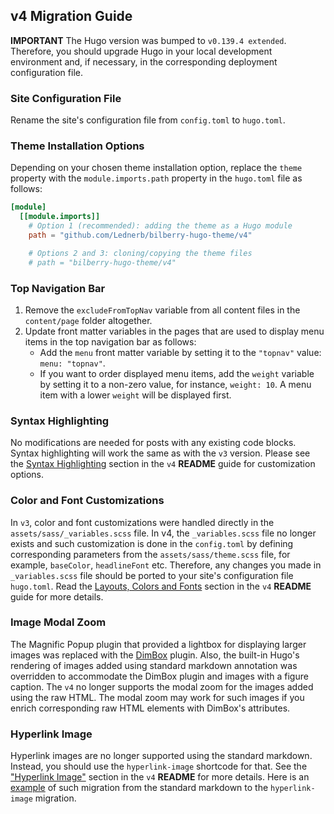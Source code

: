 ## v4 Migration Guide

**IMPORTANT** The Hugo version was bumped to `v0.139.4 extended`. Therefore, you should upgrade Hugo in your local
development environment and, if necessary, in the corresponding deployment configuration file.

### Site Configuration File
Rename the site's configuration file from `config.toml` to `hugo.toml`.

### Theme Installation Options

Depending on your chosen theme installation option, replace the `theme` property with
the `module.imports.path` property in the `hugo.toml` file as follows:

```toml
[module]
  [[module.imports]]
    # Option 1 (recommended): adding the theme as a Hugo module
    path = "github.com/Lednerb/bilberry-hugo-theme/v4"

    # Options 2 and 3: cloning/copying the theme files
    # path = "bilberry-hugo-theme/v4"
```

### Top Navigation Bar

1. Remove the `excludeFromTopNav` variable from all content files in the `content/page` folder altogether.
2. Update front matter variables in the pages that are used to display menu items in the top navigation bar as follows:
    * Add the `menu` front matter variable by setting it to the `"topnav"` value: `menu: "topnav"`.
    * If you want to order displayed menu items, add the `weight` variable by setting it to a non-zero value, for
      instance, `weight: 10`. A menu item with a lower `weight` will be displayed first. 

### Syntax Highlighting

No modifications are needed for posts with any existing code blocks. Syntax highlighting will work the same as with
the `v3` version. Please see the [Syntax Highlighting](README.md#syntax-highlighting) section in the `v4` **README** 
guide for customization options.

### Color and Font Customizations

In `v3`, color and font customizations were handled directly in the `assets/sass/_variables.scss` file. In v4,
the `_variables.scss` file no longer exists and such customization is done in the `config.toml` by defining
corresponding parameters from the `assets/sass/theme.scss` file, for example, `baseColor`, `headlineFont` etc.
Therefore, any changes you made in `_variables.scss` file should be ported to your site's configuration file `hugo.toml`. Read
the [Layouts, Colors and Fonts](README.md#layout-colors-and-fonts) section in the `v4` **README** guide for more details.

### Image Modal Zoom

The Magnific Popup plugin that provided a lightbox for displaying larger images was replaced with
the [DimBox](https://dimboxjs.com/) plugin. Also, the built-in Hugo's rendering of images added using standard markdown
annotation was overridden to accommodate the DimBox plugin and images with a figure caption. The `v4` no longer
supports the modal zoom for the images added using the raw HTML. The modal zoom may work for such images if you enrich
corresponding raw HTML elements with DimBox's attributes.   

### Hyperlink Image
Hyperlink images are no longer supported using the standard markdown. Instead, you should use the `hyperlink-image` shortcode for 
that. See the ["Hyperlink Image"](https://github.com/Lednerb/bilberry-hugo-theme#hyperlink-image) section in the `v4` 
**README** for more details. Here is an [example](https://github.com/igor-baiborodine/bilberry-hugo-theme-sandbox/commit/b6881726c2d5580f1ca4c32a646ac3bb252e62f0) of such migration from the standard markdown to the 
`hyperlink-image` migration.
 
